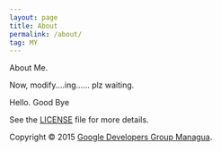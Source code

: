 ```yaml
---
layout: page
title: About
permalink: /about/
tag: MY
---
```

About Me.

Now, modify....ing...... plz waiting.

Hello. Good Bye








See the [LICENSE](https://github.com/gdg-managua/jekyll-mdl/blob/master/LICENSE.md) file for more details.

Copyright © 2015 [Google Developers Group Managua](http://www.gdgmanagua.org).
